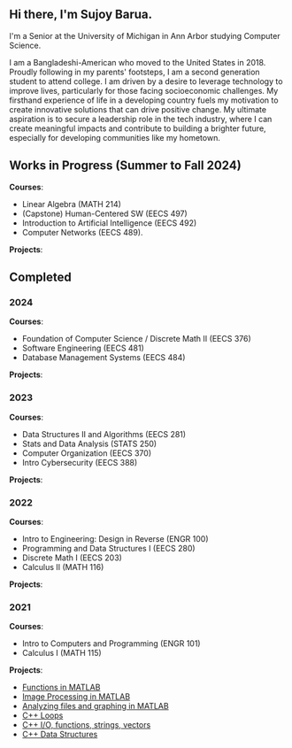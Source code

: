 ## Hi there, I'm Sujoy Barua.
I'm a Senior at the University of Michigan in Ann Arbor studying Computer Science.

I am a Bangladeshi-American who moved to the United States in 2018. Proudly following in my parents' footsteps, I am a second generation student to attend college. I am driven by a desire to leverage technology to improve lives, particularly for those facing socioeconomic challenges. My firsthand experience of life in a developing country fuels my motivation to create innovative solutions that can drive positive change. My ultimate aspiration is to secure a leadership role in the tech industry, where I can create meaningful impacts and contribute to building a brighter future, especially for developing communities like my hometown.

## Works in Progress (Summer to Fall 2024)
**Courses**: 
- Linear Algebra (MATH 214)
- (Capstone) Human-Centered SW (EECS 497)
- Introduction to Artificial Intelligence (EECS 492)
- Computer Networks (EECS 489).

**Projects**:

## Completed
### 2024
**Courses**: 
- Foundation of Computer Science / Discrete Math II (EECS 376)
- Software Engineering (EECS 481)
- Database Management Systems (EECS 484)

**Projects**: 
### 2023
**Courses**: 
- Data Structures II and Algorithms (EECS 281)
- Stats and Data Analysis (STATS 250)
- Computer Organization (EECS 370)
- Intro Cybersecurity (EECS 388)

**Projects**: 

### 2022
**Courses**: 
- Intro to Engineering: Design in Reverse (ENGR 100)
- Programming and Data Structures I (EECS 280)
- Discrete Math I (EECS 203)
- Calculus II (MATH 116)

**Projects**: 

### 2021
**Courses**: 
- Intro to Computers and Programming (ENGR 101)
- Calculus I (MATH 115)

**Projects**: 
- [Functions in MATLAB](https://github.com/Sujoy-Barua/fall21p1/blob/main/README.md)
- [Image Processing in MATLAB](https://github.com/Sujoy-Barua/fall21p2/blob/main/README.md)
- [Analyzing files and graphing in MATLAB](https://github.com/Sujoy-Barua/fall21p3/blob/main/README.md)
- [C++ Loops](https://github.com/Sujoy-Barua/fall21p4/blob/main/README.md)
- [C++ I/O, functions, strings, vectors](https://github.com/Sujoy-Barua/fall21p5/blob/main/README.md)
- [C++ Data Structures](https://github.com/Sujoy-Barua/fall21p6/blob/main/README.md)

<!--
**Sujoy-Barua/Sujoy-Barua** is a ✨ _special_ ✨ repository because its `README.md` (this file) appears on your GitHub profile.

Here are some ideas to get you started:

- 🔭 I’m currently working on ...
- 🌱 I’m currently learning ...
- 👯 I’m looking to collaborate on ...
- 🤔 I’m looking for help with ...
- 💬 Ask me about ...
- 📫 How to reach me: ...
- 😄 Pronouns: ...
- ⚡ Fun fact: ...
-->
